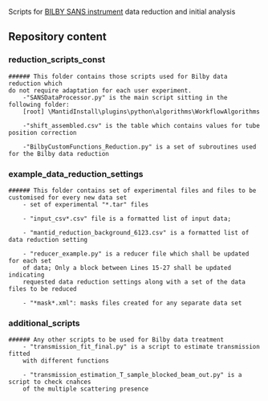 Scripts for [BILBY SANS instrument](http://www.ansto.gov.au/ResearchHub/OurInfrastructure/ACNS/Facilities/Instruments/Bilby/index.htm) data reduction and initial analysis

Repository content
------------------

### reduction_scripts_const
    ###### This folder contains those scripts used for Bilby data reduction which
    do not require adaptation for each user experiment.
        -"SANSDataProcessor.py" is the main script sitting in the following folder:
        [root] \MantidInstall\plugins\python\algorithms\WorkflowAlgorithms

        -"shift_assembled.csv" is the table which contains values for tube position correction

        -"BilbyCustomFunctions_Reduction.py" is a set of subroutines used for the Bilby data reduction

### example_data_reduction_settings
    ###### This folder contains set of experimental files and files to be customised for every new data set
        - set of experimental "*.tar" files
        
        - "input_csv*.csv" file is a formatted list of input data;
        
        - "mantid_reduction_background_6123.csv" is a formatted list of data reduction setting
        
        - "reducer_example.py" is a reducer file which shall be updated for each set 
        of data; Only a block between Lines 15-27 shall be updated indicating
        requested data reduction settings along with a set of the data files to be reduced
        
        - "*mask*.xml": masks files created for any separate data set

### additional_scripts
    ###### Any other scripts to be used for Bilby data treatment
        - "transmission_fit_final.py" is a script to estimate transmission fitted
        with different functions

        - "transmission_estimation_T_sample_blocked_beam_out.py" is a script to check cnahces
        of the multiple scattering presence
